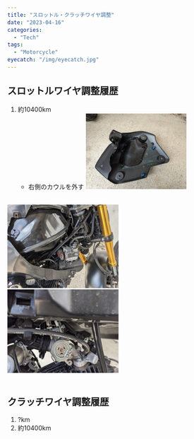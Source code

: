```yaml
---
title: "スロットル・クラッチワイヤ調整"
date: "2023-04-16"
categories:
  - "Tech"
tags:
  - "Motorcycle"
eyecatch: "/img/eyecatch.jpg"
---
```

## スロットルワイヤ調整履歴
1. 約10400km
    - 右側のカウルを外す
      <img src="right_cowl.jpg" width="50%">
<br>
      <img src="right_side.jpg" width="50%">
<br>
      <img src="throttle_wire.jpg" width="50%">
<br>
<br>


## クラッチワイヤ調整履歴
1. ?km
1. 約10400km